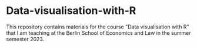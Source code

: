 # Data-visualisation-with-R
This repository contains materials for the course "Data visualisation with R" that I am teaching at the Berlin School of Economics and Law in the summer semester 2023.
